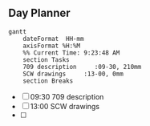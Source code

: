 ## Day Planner
```mermaid
gantt
    dateFormat  HH-mm
    axisFormat %H:%M
    %% Current Time: 9:23:48 AM
    section Tasks
    709 description     :09-30, 210mm
    SCW drawings     :13-00, 0mm
    section Breaks

```

- [ ] 09:30 709 description
- [ ] 13:00 SCW drawings
- [ ] 